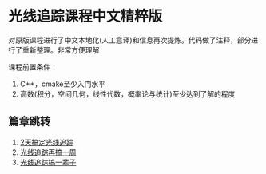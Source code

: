 # 光线追踪课程中文精粹版

对原版课程进行了中文本地化(人工意译)和信息再次提炼。代码做了注释，部分进行了重新整理。非常方便理解

课程前置条件：
1. C++，cmake至少入门水平
2. 高数(积分，空间几何，线性代数，概率论与统计)至少达到了解的程度

## 篇章跳转
1. [2天搞定光线追踪](./RayTracingOneWeekend/summary.md)
2. [光线追踪再搞一周](./RayTracingTheNextWeek/summary.md)
3. [光线追踪搞一辈子](./RayTracingTheRestOfYourLife/summary.md)